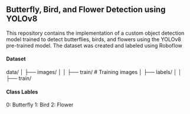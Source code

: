 ## Butterfly, Bird, and Flower Detection using YOLOv8

This repository contains the implementation of a custom object detection model trained to detect butterflies, birds, and flowers using the YOLOv8 pre-trained model. 
The dataset was created and labeled using Roboflow

#### Dataset 
data/
│   ├── images/
│   │   ├── train/  # Training images
│   ├── labels/
│   │   ├── train/

#### Class Lables
0: Butterfly
1: Bird
2: Flower
